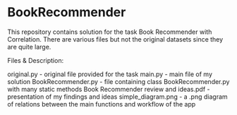 # BookRecommender
This repository contains solution for the task Book Recommender with Correlation.
There are various files but not the original datasets since they are quite large.

Files & Description:

original.py - original file provided for the task
main.py - main file of my solution
BookRecommender.py - file containing class BookRecommender.py with many static methods
Book Recommender review and ideas.pdf - presentation of my findings and ideas
simple_diagram.png - a .png diagram of relations between the main functions and workflow of the app
